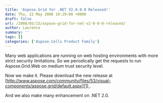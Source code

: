 ```yaml
---
title: 'Aspose.Grid for .NET V2.0.0.0 Released!'
date: Thu, 15 May 2008 19:29:00 +0000
draft: false
url: /2008/05/15/aspose-grid-for-net-v2-0-0-0-released/
author: Laurence
summary: ''
tags: []
categories: ['Aspose.Cells Product Family']
---
```


Many web applications are running on web hosting environments with more strict security limitations. So we periodically get the requests to run Aspose.Grid.Web on medium trust security level.

Now we make it. Please download the new release at [http://www.aspose.com/community/files/53/visual-components/aspose.grid/default.aspx][1] .

And we also make many enhancement on .NET 2.0.




[1]: http://www.aspose.com/community/files/53/visual-components/aspose.grid/default.aspx




